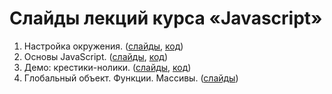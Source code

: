 # Слайды лекций курса «Javascript»

1. Настройка окружения. ([слайды](https://urfu-2017.github.io/javascript-slides/01-setup), [код](01-setup/code))
2. Основы JavaScript. ([слайды](02-essentials/slides.pdf), [код](02-essentials/code))
3. Демо: крестики-нолики. ([слайды](03-tick-tack-toe/slides.pdf), [код](https://github.com/urfu-2017/demo-tic-tac-toe))
4. Глобальный объект. Функции. Массивы. ([слайды](https://urfu-2017.github.io/javascript-slides/04-global-functions-arrays))